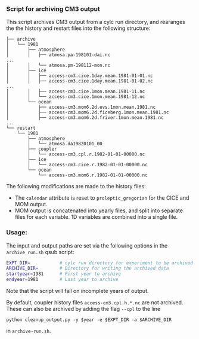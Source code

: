 ### Script for archiving CM3 output

This script archives CM3 output from a cylc run directory, and rearanges the
the history and restart files into the following structure:

```
├── archive
│   └── 1981
│       ├── atmosphere
│       │   ├── atmosa.pa-198101-dai.nc
...
│       │   └── atmosa.pm-198112-mon.nc
│       ├── ice
│       │   ├── access-cm3.cice.1day.mean.1981-01-01.nc
│       │   ├── access-cm3.cice.1day.mean.1981-01-02.nc
...
│       │   ├── access-cm3.cice.1mon.mean.1981-11.nc
│       │   └── access-cm3.cice.1mon.mean.1981-12.nc
│       └── ocean
│           ├── access-cm3.mom6.2d.evs.1mon.mean.1981.nc
│           ├── access-cm3.mom6.2d.ficeberg.1mon.mean.1981.nc
│           ├── access-cm3.mom6.2d.friver.1mon.mean.1981.nc
...
└── restart
    └── 1981
        ├── atmosphere
        │   └── atmosa.da19820101_00
        ├── coupler
        │   └── access-cm3.cpl.r.1982-01-01-00000.nc
        ├── ice
        │   └── access-cm3.cice.r.1982-01-01-00000.nc
        └── ocean
            └── access-cm3.mom6.r.1982-01-01-00000.nc
```

The following modifications are made to the history files:
- The `calendar` attribute is reset to `proleptic_gregorian` for the CICE and MOM output.
- MOM output is concatenated into yearly files, and split into separate files for each variable. 1D variables
are combined into a single file.


### Usage:
The input and output paths are set via the following options in the `archive_run.sh` qsub script:
```bash
EXPT_DIR=           # cylc run directory for experiment to be archived
ARCHIVE_DIR=        # Directory for writing the archived data
startyear=1981      # First year to archive
endyear=1981        # Last year to archive
```

Note that the script will fail on incomplete years of output. 

By default, coupler history files `access-cm3.cpl.h.*.nc` are not archived. These can also be archived
by adding the flag `--cpl` to the line
```
python cleanup_output.py -y $year -e $EXPT_DIR -a $ARCHIVE_DIR
``` 
in `archive-run.sh`.
